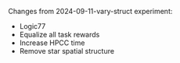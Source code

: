 Changes from 2024-09-11-vary-struct experiment:

- Logic77
- Equalize all task rewards
- Increase HPCC time
- Remove star spatial structure